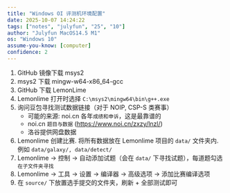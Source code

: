 ```yaml
---
title: "Windows OI 评测机环境配置"
date: 2025-10-07 14:24:22
tags: ["notes", "julyfun", "25", "10"]
author: "Julyfun MacOS14.5 M1"
os: "Windows 10"
assume-you-know: [computer]
confidence: 2
---
```


1. GitHub 镜像下载 msys2
1. msys2 下载 mingw-w64-x86_64-gcc
1. GitHub 下载 LemonLime
1. Lemonlime 打开时选择 `C:\msys2\mingw64\bin\g++.exe`
1. 询问豆包寻找测试数据链接（对于 NOIP, CSP-S 类赛事）
    - 可能的来源: noi.cn 各年`成绩和申诉`，这是最靠谱的
    - noi.cn `题目与数据` (https://www.noi.cn/zxzy/lnzl/)
    - 洛谷提供网盘数据
1. Lemonlime 创建比赛. 将所有数据放在 Lemonlime 项目的 `data/` 文件夹内. 例如 `data/galaxy/, data/detect/`
1. Lemonlime -> 控制 -> 自动添加试题（会在 `data/` 下寻找试题），每道题勾选 `在子文件夹寻找`
1. Lemonlime -> 工具 -> 设置 -> 编译器 -> 高级选项 -> 添加比赛编译选项
1. 在 `source/` 下放置选手提交的文件夹，刷新 + 全部测试即可

